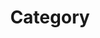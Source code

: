 ---
    title : "Category"
    layout: categories
    permalink: /categories/
    author_profile: true
    sidebar_main: true
---